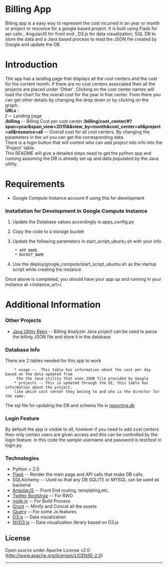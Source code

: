 # Billing App

Billing app is a easy way to represent the cost incurred in an year or month or project or resource for a google based project. 
It is built using Flask for api calls , AngularJS for front end , D3.js for data visualization, SQL DB to store the data
 and a Java based process to read the JSON file created by Google and update the DB.    


# Introduction
The app has a landing page that displays all the cost centers and the cost for the current month. If there are no 
cost centers associated then all the projects are placed under 'Other'. Clicking on the cost center names will load 
the chart for the overall cost for the year in that center. From there you can get other details by changing the drop 
down or by clicking on the graph.  
**URLs**  :  
   **/** -- Landing page  
   **/billing** -- Billing Cost per cost center
   **/billing/cost_center/#?span=year&span_view=2015&&view_by=month&cost_center=all&project=all&resource=all** -- Overall cost for all cost centers.
   By changing the parameters in the url you can get the corresponding data.  
   There is a login button that will control who can add project into info into the 'Project' table.    
This README will give a detailed steps need to get the python app and running assuming the DB is already set up and data populated by the Java utility.  


# Requirements
* Google Compute Instance account if using this for development


### Installation for Development in Google Compute Instance

1. Update the Database values accordingly in apps_config.py
2. Copy the code to a storage bucket
3. Update the following parameters in start_script_ubuntu.sh  with your info
  
        * APP_NAME
        * BUCKET_NAME
4. Use the deploy/google_compute/start_script_ubuntu.sh as the startup script while creating the instance
    
Once above is completed, you should have your app up and running in your instance at <instance_url>/.


# Additional Information
### Other Projects
* [Java Utility Repo] -- Billing Analyzer Java project can be used to parse the billing JSON file and store it in the database       

### Database Info
There are 2 tables needed for this app to work

        * usage --  This table has information about the cost per day based on the data updated from
         the the Java utility that uses JSON file provided by Google
        * projects -- This is updated through the UI, this table has information about the project,   
        like which cost center they belong to and who is the director for the same.

The sql file for updating the DB and schema file is [reporting.db]

### Login Feature
By default the app is visible to all, however if you need to add cost centers then only certain users are
 given access and this can be controlled by the login feature. In this code the sample username and password is test/test in login.py.  

### Technologies

* Python > 2.0
* [Flask] -- Render the main page and API calls that make DB calls
* SQLAlchemy -- Used so that any DB SQLITE or MYSQL can be used as backend
* [AngularJS] -- Front End routing, templating,etc.
* [Twitter Bootstrap] -- For RWD
* [node.js] --  For Build Process
* [Grunt] -- Minify and Concat all the assets
* [jQuery] -- For some Js features
* [D3.js] -- Data visualization
* [NVD3.js] -- Data visualization library based on D3.js
 

License
----

Open source under Apache License v2.0 (http://www.apache.org/licenses/LICENSE-2.0)

---

   [Billing App Flask Repo]: <https://github.homedepot.com/Homedepot/GoogleBillingDashboard/tree/master/web/billing-app>
   [Java Utility Repo]:<https://github.homedepot.com/Homedepot/GoogleBillingDashboard/tree/master/gcbillanalyzer>
   [node.js]: <http://nodejs.org>
   [Twitter Bootstrap]: <http://twitter.github.com/bootstrap/>
   [jQuery]: <http://jquery.com>
   [AngularJS]: <http://angularjs.org>
   [Grunt]: <http://gruntjs.com>
   [D3.js]: <http://d3js.org>
   [NVD3.js]:  <http://nvd3.org/>
   [Flask]: <flask.pocoo.org>
   [reporting.db]: <https://github.homedepot.com/Homedepot/GoogleBillingDashboard/blob/master/web/billing-app/reporting.db>


